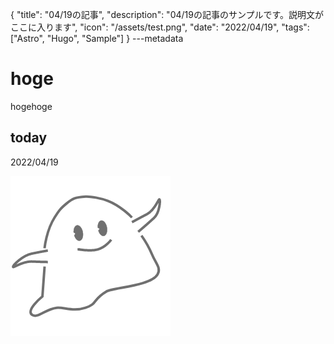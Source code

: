 {
  "title": "04/19の記事",
  "description": "04/19の記事のサンプルです。説明文がここに入ります",
  "icon": "/assets/test.png",
  "date": "2022/04/19",
  "tags": ["Astro", "Hugo", "Sample"]
}
---metadata

# hoge
hogehoge

## today
2022/04/19

![img](/assets/test.png)